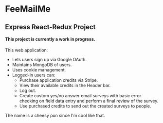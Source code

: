 # FeeMailMe
## Express React-Redux Project 
#### This project is currently a work in progress.

This web application:
- Lets users sign up via Google OAuth.
- Maintains MongoDB of users.
- Uses cookie management.
- Logged-in users can:
  - Purchase application credits via Stripe.
  - View their available credits in the Header bar.
  - Log out.
  - Create custom yes/no answer email surveys with basic error checking on field data entry and perform a final review of the survey.
  - Use purchased credits to send out the created surveys to people.

The name is a cheesy pun since I'm cool like that.
